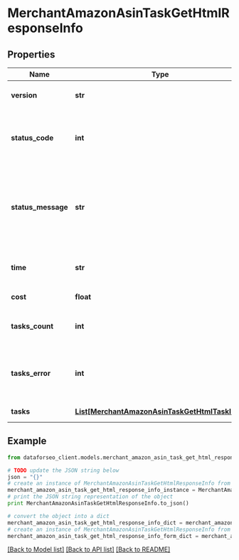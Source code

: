 # MerchantAmazonAsinTaskGetHtmlResponseInfo


## Properties

Name | Type | Description | Notes
------------ | ------------- | ------------- | -------------
**version** | **str** | the current version of the API | [optional] 
**status_code** | **int** | general status code you can find the full list of the response codes here | [optional] 
**status_message** | **str** | general informational message you can find the full list of general informational messages here | [optional] 
**time** | **str** | total execution time, seconds | [optional] 
**cost** | **float** | total tasks cost, USD | [optional] 
**tasks_count** | **int** | the number of tasks in the tasks array | [optional] 
**tasks_error** | **int** | the number of tasks in the tasks array returned with an error | [optional] 
**tasks** | [**List[MerchantAmazonAsinTaskGetHtmlTaskInfo]**](MerchantAmazonAsinTaskGetHtmlTaskInfo.md) | array of tasks | [optional] 

## Example

```python
from dataforseo_client.models.merchant_amazon_asin_task_get_html_response_info import MerchantAmazonAsinTaskGetHtmlResponseInfo

# TODO update the JSON string below
json = "{}"
# create an instance of MerchantAmazonAsinTaskGetHtmlResponseInfo from a JSON string
merchant_amazon_asin_task_get_html_response_info_instance = MerchantAmazonAsinTaskGetHtmlResponseInfo.from_json(json)
# print the JSON string representation of the object
print MerchantAmazonAsinTaskGetHtmlResponseInfo.to_json()

# convert the object into a dict
merchant_amazon_asin_task_get_html_response_info_dict = merchant_amazon_asin_task_get_html_response_info_instance.to_dict()
# create an instance of MerchantAmazonAsinTaskGetHtmlResponseInfo from a dict
merchant_amazon_asin_task_get_html_response_info_form_dict = merchant_amazon_asin_task_get_html_response_info.from_dict(merchant_amazon_asin_task_get_html_response_info_dict)
```
[[Back to Model list]](../README.md#documentation-for-models) [[Back to API list]](../README.md#documentation-for-api-endpoints) [[Back to README]](../README.md)


